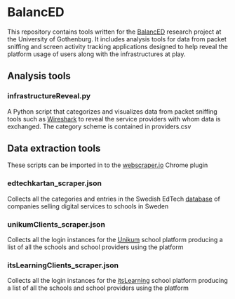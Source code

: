 # BalancED
This repository contains tools written for the [BalancED](https://www.gu.se/en/research/teachers-digital-work-inbalance-between-demands-and-support) research project at the University of Gothenburg. It includes analysis tools for data from packet sniffing and screen activity tracking applications designed to help reveal the platform usage of users along with the infrastructures at play.

## Analysis tools
### infrastructureReveal.py
A Python script that categorizes and visualizes data from packet sniffing tools such as [Wireshark](https://www.wireshark.org) to reveal the service providers with whom data is exchanged. The category scheme is contained in providers.csv

## Data extraction tools
These scripts can be imported in to the [webscraper.io](https://webscraper.io) Chrome plugin
### edtechkartan_scraper.json
Collects all the categories and entries in the Swedish EdTech [database](https://www.edtechkartan.se) of companies selling digital services to schools in Sweden
### unikumClients_scraper.json
Collects all the login instances for the [Unikum](https://www.unikum.net) school platform producing a list of all the schools and school providers using the platform
### itsLearningClients_scraper.json
Collects all the login instances for the [itsLearning](https://www.itslearning.com) school platform producing a list of all the schools and school providers using the platform
